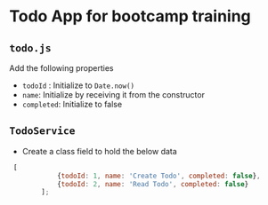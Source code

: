 # Todo App for bootcamp training


## `todo.js`
Add the following properties 
- `todoId` : Initialize to `Date.now()`
- `name`: Initialize by receiving it from the constructor
- `completed`: Initialize to false


## `TodoService`
- Create a class field to hold the below data
```javascript
 [
            {todoId: 1, name: 'Create Todo', completed: false}, 
            {todoId: 2, name: 'Read Todo', completed: false}
        ];
```